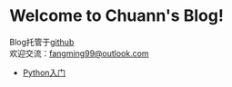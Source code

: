 # Welcome to Chuann's Blog!  
Blog托管于[github](https://github.com/fangmingc/ChuannBlog)  
欢迎交流：fangming99@outlook.com   



* [Python入门](Beginning_of_Python/SUMMARY.md)





